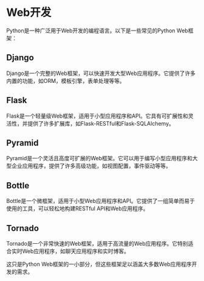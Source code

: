 # Web开发

Python是一种广泛用于Web开发的编程语言。以下是一些常见的Python Web框架：

## Django

Django是一个完整的Web框架，可以快速开发大型Web应用程序。它提供了许多内置的功能，如ORM，模板引擎，表单处理等等。

## Flask

Flask是一个轻量级Web框架，适用于小型应用程序和API。它具有可扩展性和灵活性，并提供了许多扩展库，如Flask-RESTful和Flask-SQLAlchemy。

## Pyramid

Pyramid是一个灵活且高度可扩展的Web框架。它可以用于编写小型应用程序和大型企业应用程序，提供了许多高级功能，如视图配置，事件驱动等等。

## Bottle

Bottle是一个微框架，适用于小型Web应用程序和API。它提供了一组简单而易于使用的工具，可以轻松地构建RESTful API和Web应用程序。

## Tornado

Tornado是一个非常快速的Web框架，适用于高流量的Web应用程序。它特别适合实时Web应用程序，如聊天应用程序和实时博客。

这只是Python Web框架的一小部分，但这些框架足以涵盖大多数Web应用程序开发的需求。
